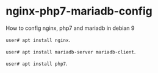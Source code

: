 # nginx-php7-mariadb-config
How to config nginx, php7 and mariadb in debian 9

`user# apt install nginx`.

`user# apt install mariadb-server mariadb-client`.

`user# apt install php7`.

